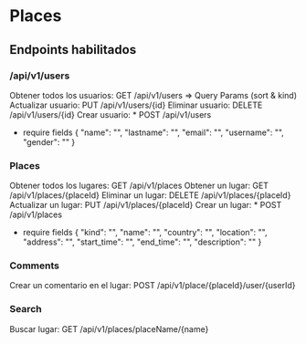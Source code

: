 # Places

## Endpoints habilitados

### /api/v1/users
Obtener todos los usuarios:               GET  /api/v1/users => Query Params (sort & kind)
Actualizar usuario:                       PUT  /api/v1/users/{id}
Eliminar usuario:                         DELETE /api/v1/users/{id}
Crear usuario: *                          POST  /api/v1/users
* require fields {
    "name": "",
    "lastname": "",
    "email": "",
    "username": "",
    "gender": ""
}

### Places
Obtener todos los lugares:                GET /api/v1/places
Obtener un lugar:                         GET /api/v1/places/{placeId}
Eliminar un lugar:                        DELETE /api/v1/places/{placeId}
Actualizar un lugar:                      PUT /api/v1/places/{placeId}
Crear un lugar: *                         POST /api/v1/places
* require fields {
    "kind": "",
    "name": "",
    "country": "",
    "location": "",
    "address": "",
    "start_time": "",
    "end_time": "",
    "description": ""
}

### Comments
Crear un comentario en el lugar:         POST /api/v1/place/{placeId}/user/{userId}

### Search
Buscar lugar:                            GET /api/v1/places/placeName/{name}